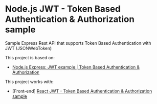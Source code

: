 # Node.js JWT - Token Based Authentication & Authorization sample

Sample Express Rest API that supports Token Based Authentication with JWT (JSONWebToken)

This project is based on:

- [Node.js Express: JWT example | Token Based Authentication & Authorization ](https://bezkoder.com/node-js-jwt-authentication-mysql/)

This project works with:

- [Front-end] [React JWT - Token Based Authentication & Authorization sample ](https://github.com/FrancaTM/react-jwt-auth-sample)
